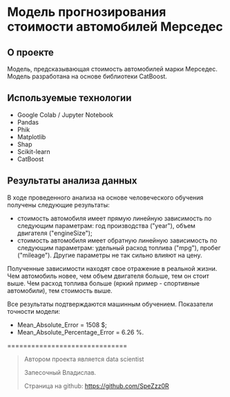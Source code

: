 # Модель прогнозирования стоимости автомобилей Мерседес


## О проекте
Модель, предсказывающая стоимость автомобилей марки Мерседес. Модель разработана на основе библиотеки CatBoost.


## Используемые технологии
- Google Colab / Jupyter Notebook
- Pandas
- Phik
- Matplotlib
- Shap
- Scikit-learn
- CatBoost


## Результаты анализа данных	
В ходе проведенного анализа на основе человеческого обучения получены следующие результаты:
- стоимость автомобиля имеет прямую линейную зависимость по следующим параметрам: год производства ("year"), объем двигателя ("engineSize");
- стоимость автомобиля имеет обратную линейную зависимость по следующим параметрам: удельный расход топлива ("mpg"), пробег ("mileage").
Другие параметры не так сильно влияют на цену.

Полученные зависимости находят свое отражение в реальной жизни. Чем автомобиль новее, чем объем двигателя больше, тем он стоит выше. Чем расход топлива больше (яркий пример - спортивные автомобили), тем стоимость выше.

	
Все результаты подтверждаются машинным обучением. 
Показатели точности модели:
- Mean_Absolute_Error = 1508 $; 
- Mean_Absolute_Percentage_Error = 6.26 %.
  



==============================

> Автором проекта является data scientist
> 
> Запесочный Владислав.
> 
> Страница на github: https://github.com/SpeZzz0R  
> 
